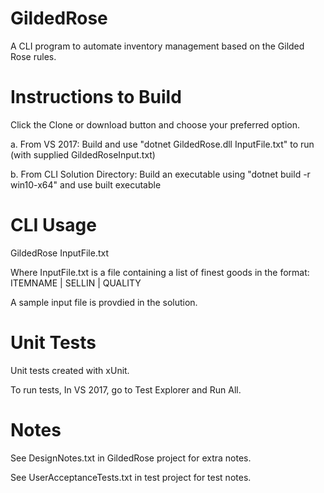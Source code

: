 # GildedRose
 A CLI program to automate inventory management based on the Gilded Rose rules.

# Instructions to Build
Click the Clone or download button and choose your preferred option.

a. From VS 2017: Build and use "dotnet GildedRose.dll InputFile.txt" to run (with supplied GildedRoseInput.txt)

b. From CLI Solution Directory: Build an executable using "dotnet build -r win10-x64" and use built executable

# CLI Usage
GildedRose InputFile.txt
  
Where InputFile.txt is a file containing a list of finest goods in the format: ITEMNAME | SELLIN | QUALITY  
  
A sample input file is provdied in the solution.

# Unit Tests
Unit tests created with xUnit.  
  
To run tests, In VS 2017, go to Test Explorer and Run All.

# Notes
See DesignNotes.txt in GildedRose project for extra notes.  
  
See UserAcceptanceTests.txt in test project for test notes.
